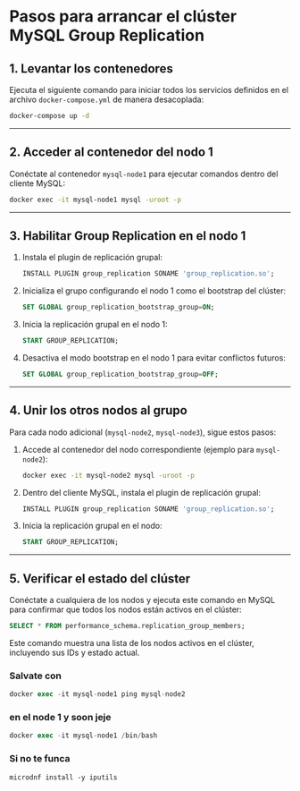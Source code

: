 
# Pasos para arrancar el clúster MySQL Group Replication

## 1. Levantar los contenedores
Ejecuta el siguiente comando para iniciar todos los servicios definidos en el archivo `docker-compose.yml` de manera desacoplada:
```bash
docker-compose up -d
```

---

## 2. Acceder al contenedor del nodo 1
Conéctate al contenedor `mysql-node1` para ejecutar comandos dentro del cliente MySQL:
```bash
docker exec -it mysql-node1 mysql -uroot -p
```

---

## 3. Habilitar Group Replication en el nodo 1
1. Instala el plugin de replicación grupal:
   ```sql
   INSTALL PLUGIN group_replication SONAME 'group_replication.so';
   ```

2. Inicializa el grupo configurando el nodo 1 como el bootstrap del clúster:
   ```sql
   SET GLOBAL group_replication_bootstrap_group=ON;
   ```

3. Inicia la replicación grupal en el nodo 1:
   ```sql
   START GROUP_REPLICATION;
   ```

4. Desactiva el modo bootstrap en el nodo 1 para evitar conflictos futuros:
   ```sql
   SET GLOBAL group_replication_bootstrap_group=OFF;
   ```

---

## 4. Unir los otros nodos al grupo
Para cada nodo adicional (`mysql-node2`, `mysql-node3`), sigue estos pasos:

1. Accede al contenedor del nodo correspondiente (ejemplo para `mysql-node2`):
   ```bash
   docker exec -it mysql-node2 mysql -uroot -p
   ```

2. Dentro del cliente MySQL, instala el plugin de replicación grupal:
   ```sql
   INSTALL PLUGIN group_replication SONAME 'group_replication.so';
   ```

3. Inicia la replicación grupal en el nodo:
   ```sql
   START GROUP_REPLICATION;
   ```

---

## 5. Verificar el estado del clúster
Conéctate a cualquiera de los nodos y ejecuta este comando en MySQL para confirmar que todos los nodos están activos en el clúster:
```sql
SELECT * FROM performance_schema.replication_group_members;
```

Este comando muestra una lista de los nodos activos en el clúster, incluyendo sus IDs y estado actual.

### Salvate con 
```sql
docker exec -it mysql-node1 ping mysql-node2
```
### en el node 1 y soon jeje
```sql
docker exec -it mysql-node1 /bin/bash
```
### Si no te funca 
``` 
microdnf install -y iputils
```
